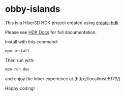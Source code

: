 # obby-islands

This is a Hiber3D HDK project created using [create-hdk](https://github.com/hiberworld/codekit/packages/create-hdk)

Please see [HDK Docs](https://developer.hiber3d.com/docs/) for full documentation.

Install with this command:

```bash
npm install
```

Then run with:

```bash
npm run dev
```

and enjoy the hiber experience at
(http://localhost:5173/)

Happy coding!
